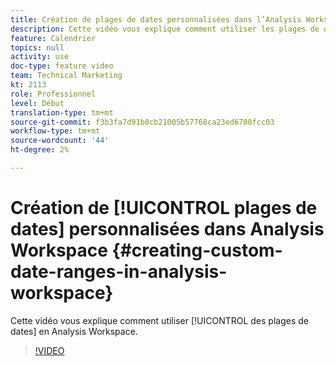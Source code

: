 ```yaml
---
title: Création de plages de dates personnalisées dans l’Analysis Workspace
description: Cette vidéo vous explique comment utiliser les plages de dates en Analysis Workspace.
feature: Calendrier
topics: null
activity: use
doc-type: feature video
team: Technical Marketing
kt: 2113
role: Professionnel
level: Début
translation-type: tm+mt
source-git-commit: f3b3fa7d91b0cb21005b57768ca23ed6700fcc03
workflow-type: tm+mt
source-wordcount: '44'
ht-degree: 2%

---
```



# Création de [!UICONTROL plages de dates] personnalisées dans Analysis Workspace {#creating-custom-date-ranges-in-analysis-workspace}

Cette vidéo vous explique comment utiliser [!UICONTROL des plages de dates] en Analysis Workspace.

>[!VIDEO](https://video.tv.adobe.com/v/23975/?quality=12)